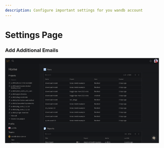 ```yaml
---
description: Configure important settings for you wandb account
---
```


# Settings Page

### Add Additional Emails

![](../../../.gitbook/assets/ezgif.com-gif-maker.gif)
